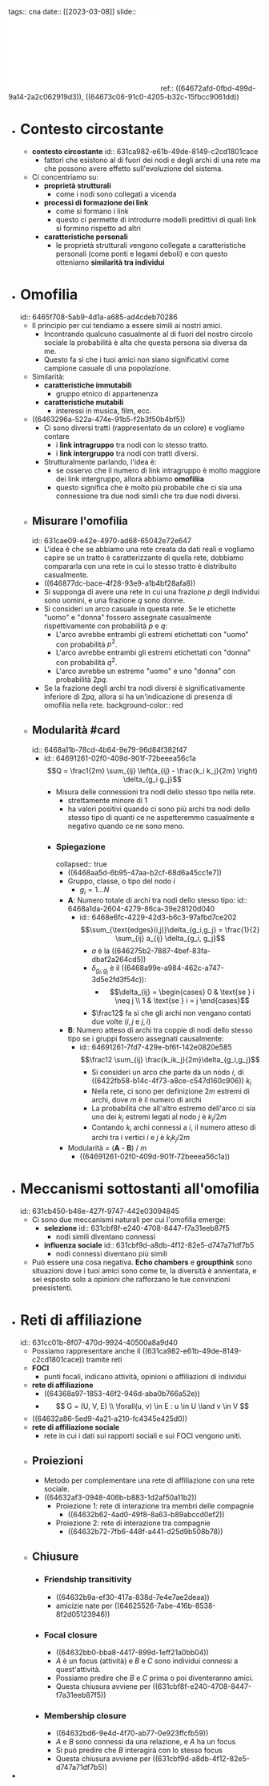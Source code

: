 tags:: cna
date:: [[2023-03-08]]
slide:: ![ns04](../assets/ns04.pdf)
ref:: ((64672afd-0fbd-499d-9a14-2a2c062919d3)), ((64673c06-91c0-4205-b32c-15fbcc9061dd))

- # Contesto circostante
	- **contesto circostante**
	  id:: 631ca982-e61b-49de-8149-c2cd1801cace
		- fattori che esistono al di fuori dei nodi e degli archi di una rete ma che possono avere effetto sull'evoluzione del sistema.
	- Ci concentriamo su:
		- **proprietà strutturali**
			- come i nodi sono collegati a vicenda
		- **processi di formazione dei link**
			- come si formano i link
			- questo ci permette di introdurre modelli predittivi di quali link si formino rispetto ad altri
		- **caratteristiche personali**
			- le proprietà strutturali vengono collegate a caratteristiche personali (come ponti e legami deboli) e con questo otteniamo **similarità tra individui**
- # Omofilia
  id:: 6465f708-5ab9-4d1a-a685-ad4cdeb70286
	- Il principio per cui tendiamo a essere simili ai nostri amici.
		- Incontrando qualcuno casualmente al di fuori del nostro circolo sociale la probabilità è alta che questa persona sia diversa da me.
		- Questo fa sì che i tuoi amici non siano significativi come campione casuale di una popolazione.
	- Similarità:
		- **caratteristiche immutabili**
			- gruppo etnico di appartenenza
		- **caratteristiche mutabili**
			- interessi in musica, film, ecc.
	- ((6463296a-522a-474e-91b5-f2b3f50b4bf5))
		- Ci sono diversi tratti (rappresentato da un colore) e vogliamo contare
			- i **link intragruppo** tra nodi con lo stesso tratto.
			- i **link intergruppo** tra nodi con tratti diversi.
		- Strutturalmente parlando, l'idea è:
			- se osservo che il numero di link intragruppo è molto maggiore dei link intergruppo, allora abbiamo **omofiliia**
			- questo significa che è molto più probabile che ci sia una connessione tra due nodi simili che tra due nodi diversi.
	- ## Misurare l'omofilia
	  id:: 631cae09-e42e-4970-ad68-65042e72e647
		- L'idea è che se abbiamo una rete creata da dati reali e vogliamo capire se un tratto è caratterizzante di quella rete, dobbiamo compararla con una rete in cui lo stesso tratto è distribuito casualmente.
		- ((646877dc-bace-4f28-93e9-a1b4bf28afa8))
		- Si supponga di avere una rete in cui una frazione $p$ degli individui sono uomini, e una frazione $q$ sono donne.
		- Si consideri un arco casuale in questa rete. Se le etichette "uomo" e "donna" fossero assegnate casualmente rispettivamente con probabilità $p$ e $q$:
			- L'arco avrebbe entrambi gli estremi etichettati con "uomo" con probabilità $p^2$.
			- L'arco avrebbe entrambi gli estremi etichettati con "donna" con probabilità $q^2$.
			- L'arco avrebbe un estremo "uomo" e uno "donna" con probabilità $2pq$.
		- Se la frazione degli archi tra nodi diversi è significativamente inferiore di $2pq$, allora si ha un'indicazione di presenza di omofilia nella rete.
		  background-color:: red
	- ## Modularità #card
	  id:: 6468a11b-78cd-4b64-9e79-96d84f382f47
		- id:: 64691261-02f0-409d-901f-72beeea56c1a
		  $$Q = \frac1{2m} \sum_{ij} \left(a_{ij} - \frac{k_i k_j}{2m} \right) \delta_{g_i g_j}$$
			- Misura delle connessioni tra nodi dello stesso tipo nella rete.
				- strettamente minore di 1
				- ha valori positivi quando ci sono più archi tra nodi dello stesso tipo di quanti ce ne aspetteremmo casualmente e negativo quando ce ne sono meno.
			- ### Spiegazione
			  collapsed:: true
				- ((6468aa5d-6b95-47aa-b2cf-68d6a45cc1e7))
				- Gruppo, classe, o tipo del nodo $i$
					- $g_i = 1 \ldots N$
				- **A**: Numero totale di archi tra nodi dello stesso tipo:
				  id:: 6468a1da-2604-4279-86ca-39e28120d040
					- id:: 6468e6fc-4229-42d3-b6c3-97afbd7ce202
					  $$\sum_{\text{edges}(i,j)}\delta_{g_i,g_j} = \frac{1}{2} \sum_{ij} a_{ij} \delta_{g_i, g_j}$$
						- $a$ è la ((646275b2-7887-4bef-83fa-dbaf2a264cd5))
						- $\delta_{g_i, g_j}$ è il ((6468a99e-a984-462c-a747-3d5e2fd3f54c)):
							- $$\delta_{ij} = \begin{cases} 0 & \text{se } i \neq j \\ 1 & \text{se } i = j \end{cases}$$
						- $\frac12$ fa sì che gli archi non vengano contati due volte ($i,j$ e $j,i$)
				- **B**: Numero atteso di archi tra coppie di nodi dello stesso tipo se i gruppi fossero assegnati causalmente:
					- id:: 64691261-7fd7-429e-bf6f-142e0820e585
					  $$\frac12 \sum_{ij} \frac{k_ik_j}{2m}\delta_{g_i,g_j}$$
						- Si consideri un arco che parte da un nodo $i$, di ((6422fb58-b14c-4f73-a8ce-c547d160c906)) $k_i$
						- Nella rete, ci sono per definizione $2m$ estremi di archi, dove $m$ è il numero di archi
						- La probabilità che all'altro estremo dell'arco ci sia uno dei $k_j$ estremi legati al nodo $j$ è $k_j/2m$
						- Contando $k_i$ archi connessi a $i$, il numero atteso di archi tra i vertici $i$ e $j$ è $k_i k_j/2m$
				- Modularità = (**A** - **B**) / $m$
					- ((64691261-02f0-409d-901f-72beeea56c1a))
- # Meccanismi sottostanti all'omofilia
  id:: 631cb450-b46e-427f-9747-442e03094845
	- Ci sono due meccanismi naturali per cui l'omofilia emerge:
		- **selezione**
		  id:: 631cbf8f-e240-4708-8447-f7a31eeb87f5
			- nodi simili diventano connessi
		- **influenza sociale**
		  id:: 631cbf9d-a8db-4f12-82e5-d747a71df7b5
			- nodi connessi diventano più simili
	- Può essere una cosa negativa. **Echo chambers** e **groupthink** sono situazioni dove i tuoi amici sono come te, la diversità è annientata, e sei esposto solo a opinioni che rafforzano le tue convinzioni preesistenti.
- # Reti di affiliazione
  id:: 631cc01b-8f07-470d-9924-40500a8a9d40
	- Possiamo rappresentare anche il ((631ca982-e61b-49de-8149-c2cd1801cace)) tramite reti
	- **FOCI**
		- punti focali, indicano attività, opinioni o affiliazioni di individui
	- **rete di affiliazione**
		- ((64368a97-1853-46f2-946d-aba0b766a52e))
		- $$
		  G = (U, V, E) \\
		  \forall(u, v) \in E : u \in U \land v \in V
		  $$
	- ((64632a86-5ed9-4a21-a210-fc4345e425d0))
	- **rete di affiliazione sociale**
		- rete in cui i dati sui rapporti sociali e sui FOCI vengono uniti.
	- ## Proiezioni
		- Metodo per complementare una rete di affiliazione con una rete sociale.
		- ((64632af3-0948-406b-b883-1d2af50a11b2))
			- Proiezione 1: rete di interazione tra membri delle compagnie
				- ((64632b62-4ad0-49f8-8a63-b89abccd0ef2))
			- Proiezione 2: rete di interazione tra compagnie
				- ((64632b72-7fb6-448f-a441-d25d9b508b78))
	- ## Chiusure
		- ### Friendship transitivity
			- ((64632b9a-ef30-417a-838d-7e4e7ae2deaa))
			- amicizie nate per ((64625526-7abe-416b-8538-8f2d05123946))
		- ### Focal closure
			- ((64632bb0-bba8-4417-899d-1eff21a0bb04))
			- $A$ è un focus (attività) e $B$ e $C$ sono individui connessi a quest'attività.
			- Possiamo predire che $B$ e $C$ prima o poi diventeranno amici.
			- Questa chiusura avviene per ((631cbf8f-e240-4708-8447-f7a31eeb87f5))
		- ### Membership closure
			- ((64632bd6-9e4d-4f70-ab77-0e923ffcfb59))
			- $A$ e $B$ sono connessi da una relazione, e $A$ ha un focus
			- Si può predire che $B$ interagirà con lo stesso focus
			- Questa chiusura avviene per ((631cbf9d-a8db-4f12-82e5-d747a71df7b5))
-